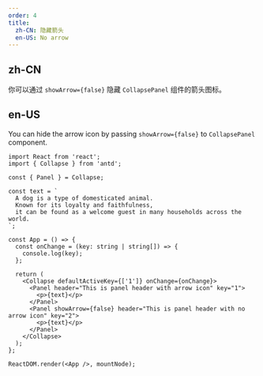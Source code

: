 ```yaml
---
order: 4
title:
  zh-CN: 隐藏箭头
  en-US: No arrow
---
```


## zh-CN

你可以通过 `showArrow={false}` 隐藏 `CollapsePanel` 组件的箭头图标。

## en-US

You can hide the arrow icon by passing `showArrow={false}` to `CollapsePanel` component.

```tsx
import React from 'react';
import { Collapse } from 'antd';

const { Panel } = Collapse;

const text = `
  A dog is a type of domesticated animal.
  Known for its loyalty and faithfulness,
  it can be found as a welcome guest in many households across the world.
`;

const App = () => {
  const onChange = (key: string | string[]) => {
    console.log(key);
  };

  return (
    <Collapse defaultActiveKey={['1']} onChange={onChange}>
      <Panel header="This is panel header with arrow icon" key="1">
        <p>{text}</p>
      </Panel>
      <Panel showArrow={false} header="This is panel header with no arrow icon" key="2">
        <p>{text}</p>
      </Panel>
    </Collapse>
  );
};

ReactDOM.render(<App />, mountNode);
```
